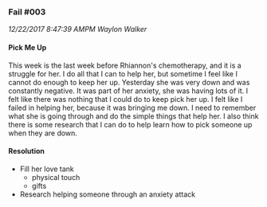 ### Fail #003
_12/22/2017 8:47:39 AMPM Waylon Walker_


#### Pick Me Up

This week is the last week before Rhiannon's chemotherapy, and it is a struggle for her.  I do all that I can to help her, but sometime I feel like I cannot do enough to keep her up.  Yesterday she was very down and was constantly negative.  It was part of her anxiety, she was having lots of it.  I felt like there was nothing that I could do to keep pick her up.  I felt like I failed in helping her, because it was bringing me down.  I need to remember what she is going through and do the simple things that help her.  I also think there is some research that I can do to help learn how to pick someone up when they are down.

#### Resolution


* Fill her love tank
    * physical touch
    * gifts
* Research helping someone through an anxiety attack

